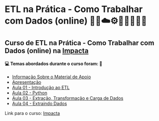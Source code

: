# ETL na Prática - Como Trabalhar com Dados (online) 🤖🎲☁️⚙️🤯👨🏻‍💻🐍
## Curso de ETL na Prática - Como Trabalhar com Dados (online) na [Impacta](https://www.impacta.com.br/cursos/etl-na-pratica-como-trabalhar-com-dados-online)
#### 💻 Temas abordados durante o curso foram: 🚀

- [Informação Sobre o Material de Apoio](https://github.com/romulovieira777/ETL_na_Pratica_como_Trabalhar_com_Dados_Online/tree/main/Informacao_Sobre_o_Material_de_Apoio)
- [Apresentação](https://github.com/romulovieira777/ETL_na_Pratica_como_Trabalhar_com_Dados_Online/tree/main/Apresentacao)
- [Aula 01 - Introdução ao ETL](https://github.com/romulovieira777/ETL_na_Pratica_como_Trabalhar_com_Dados_Online/tree/main/Aula_01_Introducao_ao_ETL)
- [Aula 02 - Python](https://github.com/romulovieira777/ETL_na_Pratica_como_Trabalhar_com_Dados_Online/tree/main/Aula_02_Python)
- [Aula 03 - Extração, Transformação e Carga de Dados](https://github.com/romulovieira777/ETL_na_Pratica_como_Trabalhar_com_Dados_Online/tree/main/Aula_03_Extracao_Transformacao_e_Carga_de_Dados)
- [Aula 04 - Extraindo Dados]()

Link para o curso: [Impacta](https://www.impacta.com.br/cursos/etl-na-pratica-como-trabalhar-com-dados-online)
